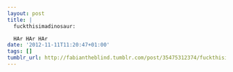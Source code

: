 ```yaml
---
layout: post
title: |
  fuckthisimadinosaur:

  HAr HAr HAr 
date: '2012-11-11T11:20:47+01:00'
tags: []
tumblr_url: http://fabiantheblind.tumblr.com/post/35475312374/fuckthisimadinosaur-har-har-har
---
```

